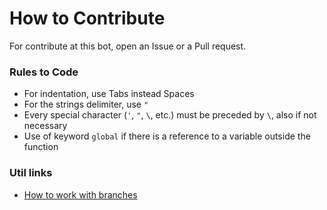 # How to Contribute
For contribute at this bot, open an Issue or a Pull request.

### Rules to Code

* For indentation, use Tabs instead Spaces
* For the strings delimiter, use `"`
* Every special character (`'`, `"`, `\`, etc.) must be preceded by `\`, also if not necessary
* Use of keyword `global` if there is a reference to a variable outside the function

### Util links

* [How to work with branches](https://www.robinwieruch.de/git-team-workflow)
